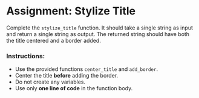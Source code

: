 # Assignment: Stylize Title

Complete the `stylize_title` function. It should take a single string as input and return a single string as output. The returned string should have both the title centered and a border added.

### Instructions:
- Use the provided functions `center_title` and `add_border`.
- Center the title **before** adding the border.
- Do not create any variables.
- Use only **one line of code** in the function body.
